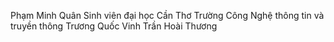Phạm Minh Quân 
Sinh viên đại học Cần Thơ
Trường Công Nghệ thông tin và truyền thông
Trương Quốc Vinh
Trần Hoài Thương

